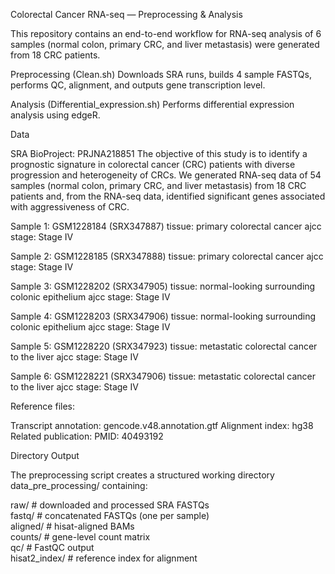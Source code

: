 Colorectal Cancer RNA-seq — Preprocessing & Analysis

This repository contains an end-to-end workflow for RNA-seq analysis of 6 samples (normal colon, primary CRC, and liver metastasis) were generated from 18 CRC patients. 

Preprocessing (Clean.sh)
Downloads SRA runs, builds 4 sample FASTQs, performs QC, alignment, and outputs gene transcription level.

Analysis (Differential_expression.sh)
Performs differential expression analysis using edgeR.

Data

SRA BioProject: PRJNA218851
The objective of this study is to identify a prognostic signature in colorectal cancer (CRC) patients with diverse progression and heterogeneity of CRCs. We generated RNA-seq data of 54 samples (normal colon, primary CRC, and liver metastasis) from 18 CRC patients and, from the RNA-seq data, identified significant genes associated with aggressiveness of CRC. 

Sample 1: GSM1228184 (SRX347887)
tissue: primary colorectal cancer
ajcc stage: Stage IV

Sample 2: GSM1228185 (SRX347888)
tissue: primary colorectal cancer
ajcc stage: Stage IV

Sample 3: GSM1228202 (SRX347905)
tissue: normal-looking surrounding colonic epithelium
ajcc stage: Stage IV

Sample 4: GSM1228203 (SRX347906)
tissue: normal-looking surrounding colonic epithelium
ajcc stage: Stage IV

Sample 5: GSM1228220 (SRX347923)
tissue: metastatic colorectal cancer to the liver
ajcc stage: Stage IV

Sample 6: GSM1228221 (SRX347906)
tissue: metastatic colorectal cancer to the liver
ajcc stage: Stage IV

Reference files:

Transcript annotation: gencode.v48.annotation.gtf
Alignment index: hg38
Related publication:
PMID: 40493192

Directory Output

The preprocessing script creates a structured working directory data_pre_processing/ containing:

raw/      # downloaded and processed SRA FASTQs  
fastq/    # concatenated FASTQs (one per sample)  
aligned/  # hisat-aligned BAMs  
counts/   # gene-level count matrix   
qc/       # FastQC output  
hisat2_index/  # reference index for alignment  
